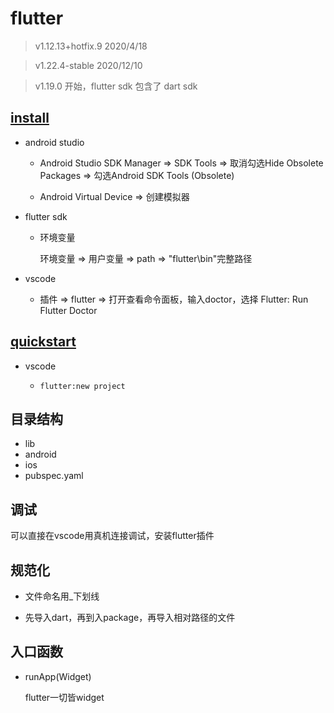 # flutter

> v1.12.13+hotfix.9 2020/4/18

> v1.22.4-stable 2020/12/10

> v1.19.0 开始，flutter sdk 包含了 dart sdk 

## [install](https://flutter.dev/docs/get-started/install/windows)

- android studio

  - Android Studio SDK Manager => SDK Tools => 取消勾选Hide Obsolete Packages => 勾选Android SDK Tools (Obsolete)

  - Android Virtual Device => 创建模拟器

- flutter sdk

  - 环境变量

    环境变量 => 用户变量 => path => "flutter\bin"完整路径

- vscode

  - 插件 => flutter => 打开查看命令面板，输入doctor，选择 Flutter: Run Flutter Doctor

## [quickstart](https://flutter.dev/docs/get-started/test-drive?tab=vscode#create-app)

- vscode

  - `flutter:new project`


## 目录结构

- lib
- android
- ios
- pubspec.yaml

## 调试

可以直接在vscode用真机连接调试，安装flutter插件


## 规范化

* 文件命名用_下划线

* 先导入dart，再到入package，再导入相对路径的文件

## 入口函数

- runApp(Widget)
  
  flutter一切皆widget